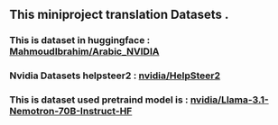 


## This miniproject translation Datasets .

### This is dataset in huggingface : [MahmoudIbrahim/Arabic_NVIDIA](https://huggingface.co/datasets/MahmoudIbrahim/Arabic_NVIDIA)

###  Nvidia Datasets helpsteer2 : [nvidia/HelpSteer2](https://huggingface.co/datasets/nvidia/HelpSteer2) 

### This is dataset used pretraind model is : [nvidia/Llama-3.1-Nemotron-70B-Instruct-HF ](https://huggingface.co/nvidia/Llama-3.1-Nemotron-70B-Instruct-HF)

